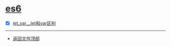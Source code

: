 
# [es6](../README.md)

- [x] [let_var__let和var区别](let_var.html)

-----------------

- [返回文件顶部](../README.md)


